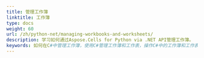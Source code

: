 ```yaml
---
title: 管理工作簿
linktitle: 工作簿
type: docs
weight: 60
url: /zh/python-net/managing-workbooks-and-worksheets/
description: 学习如何通过Aspose.Cells for Python via .NET API管理工作簿。
keywords: 如何在C#中管理工作簿，使用C#管理工作簿和工作表，操作C#中的工作簿和工作表。 
---
```


